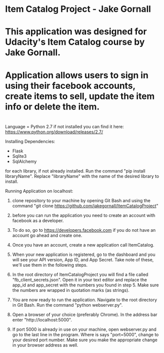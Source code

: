 # Item Catalog Project - Jake Gornall
# 
# This application was designed for Udacity's Item Catalog course by Jake Gornall.
# Application allows users to sign in using their facebook accounts, create items to sell, update the item info or delete the item.
# 

Language = Python 2.7
if not installed you can find it here: https://www.python.org/download/releases/2.7/

Installing Dependencies:
- Flask
- Sqlite3
- SqlAlchemy

for each library, if not already installed. Run the command "pip install libraryName".
Replace "libraryName" with the name of the desired library to install.



Running Application on localhost:

1. clone repository to your machine by opening Git Bash and using the command "git clone https://github.com/jakegornall/ItemCatalogProject"

2. before you can run the application you need to create an account with facebook as a developer.

3. To do so, go to https://developers.facebook.com if you do not have an account go ahead and create one.

4. Once you have an account, create a new application call ItemCatalog. 

5. When your new application is registered, go to the dashboard and you will see your API version, App ID, and App Secret. 
   Take note of these, we'll use them in the following steps.

6. In the root directory of ItemCatalogProject you will find a file called "fb_client_secrets.json". Open it
   in your text editor and replace the app_id and app_secret with the numbers you found in step 5. Make sure the numbers 
   are wrapped in quotation marks (as strings).

7. You are now ready to run the application. Navigate to the root directory in Git Bash. Run the command "python webserver.py". 

8. Open a browser of your choice (preferably Chrome). In the address bar enter "http://localhost:5000".

9. If port 5000 is already in use on your machine, open webserver.py and go to the last line in the program. Where is says "port=5000", change to
   your desired port number. Make sure you make the appropriate change in your browser address as well. 
